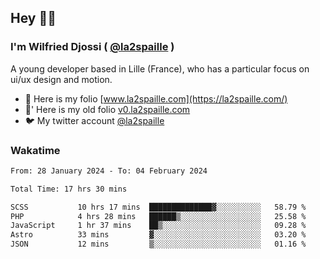 ## Hey 👋🏾
### I'm Wilfried Djossi ( <a href="https://twitter.com/la2spaille/" target="_blank">@la2spaille</a> )
A young developer based in Lille (France), who has a particular focus on ui/ux design and motion.

- 🎨 Here is my folio [www.la2spaille.com](https://la2spaille.com/)
- 🎨' Here is my old folio [v0.la2spaille.com](https://v0.la2spaille.com/)
- 🐦 My twitter account [@la2spaille](https://twitter.com/la2spaille/)

### Wakatime
<!--START_SECTION:waka-->

```txt
From: 28 January 2024 - To: 04 February 2024

Total Time: 17 hrs 30 mins

SCSS           10 hrs 17 mins  ██████████████▓░░░░░░░░░░   58.79 %
PHP            4 hrs 28 mins   ██████▒░░░░░░░░░░░░░░░░░░   25.58 %
JavaScript     1 hr 37 mins    ██▒░░░░░░░░░░░░░░░░░░░░░░   09.28 %
Astro          33 mins         ▓░░░░░░░░░░░░░░░░░░░░░░░░   03.20 %
JSON           12 mins         ▒░░░░░░░░░░░░░░░░░░░░░░░░   01.16 %
```

<!--END_SECTION:waka-->
<!--
**la2spaille/la2spaille** is a ✨ _special_ ✨ repository because its `README.md` (this file) appears on your GitHub profile.

Here are some ideas to get you started:

- 🔭 I’m currently working on ...
- 🌱 I’m currently learning ...
- 👯 I’m looking to collaborate on ...
- 🤔 I’m looking for help with ...
- 💬 Ask me about ...
- 📫 How to reach me: ...
- 😄 Pronouns: ...
- ⚡ Fun fact: ...
-->
